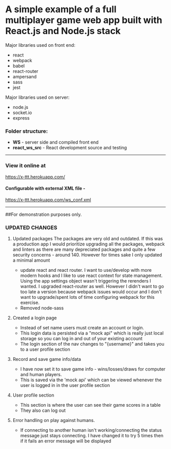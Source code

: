 # A simple example of a full multiplayer game web app built with React.js and Node.js stack

Major libraries used on front end:
- react
- webpack
- babel
- react-router
- ampersand
- sass
- jest

Major libraries used on server:
- node.js
- socket.io
- express

### Folder structure:
- **WS** - server side and compiled front end
- **react_ws_src** - React development source and testing

---

### View it online at 
https://x-ttt.herokuapp.com/

#### Configurable with external XML file - 
https://x-ttt.herokuapp.com/ws_conf.xml

---

##For demonstration purposes only.


### UPDATED CHANGES

1. Updated packages 
    The packages are very old and outdated. If this was a production app I would prioritize upgrading all the packages, webpack and linters as there are many depreciated packages and quite a few security concerns - around 140. However for times sake I only updated a minimal amount
    - update react and react router. I want to use/develop with more modern hooks and I like to use react context for state management. Using the app settings object wasn't triggering the rerenders I wanted. I upgraded react-router as well. However I didn't want to go too late a version because webpack issues would occur and I don't want to upgrade/spent lots of time configuring webpack for this exercise.
    - Removed node-sass

2. Created a login page
     - Instead of set name users must create an account or login.
     - This login data is persisted via a "mock api" which is really just local storage so you can log in and out of your existing account
     - The login section of the nav changes to "{username}" and takes you to a user profile section

4. Record and save game info/data
    - I have now set it to save game info - wins/losses/draws for computer and human players.
    - This is saved via the 'mock api' which can be viewed whenever the user is logged in in the user profile section

5. User profile section
    - This section is where the user can see their game scores in a table 
    - They also can log out

6. Error handling on play against humans.
    - If connecting to another human isn't working/connecting the status message just stays connecting. I have changed it to try 5 times then if it fails 
    an error message will be displayed